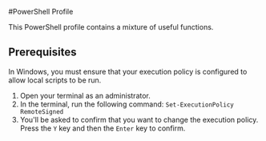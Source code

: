 #PowerShell Profile

This PowerShell profile contains a mixture of useful functions.

## Prerequisites

In Windows, you must ensure that your execution policy is configured to allow local scripts to be run.

1. Open your terminal as an administrator.
2. In the terminal, run the following command:
`Set-ExecutionPolicy RemoteSigned`
3. You'll be asked to confirm that you want to change the execution policy. Press the `Y` key and then the `Enter` key to confirm.